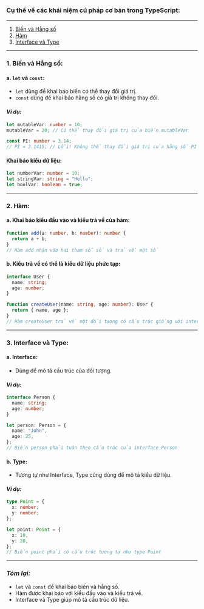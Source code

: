 ### Cụ thể về các khái niệm cú pháp cơ bản trong TypeScript:

---

1. [Biến và Hằng số](#1-biến-và-hằng-số)
2. [Hàm](#2-hàm)
3. [Interface và Type](#3-interface-và-type)

---

### 1. Biến và Hằng số:

#### a. `let` và `const`:

- `let` dùng để khai báo biến có thể thay đổi giá trị.
- `const` dùng để khai báo hằng số có giá trị không thay đổi.

#### _Ví dụ:_

```typescript
let mutableVar: number = 10;
mutableVar = 20; // Có thể thay đổi giá trị của biến mutableVar

const PI: number = 3.14;
// PI = 3.1415; // Lỗi! Không thể thay đổi giá trị của hằng số PI
```

#### Khai báo kiểu dữ liệu:

```typescript
let numberVar: number = 10;
let stringVar: string = "Hello";
let boolVar: boolean = true;
```

---

### 2. Hàm:

#### a. Khai báo kiểu đầu vào và kiểu trả về của hàm:

```typescript
function add(a: number, b: number): number {
  return a + b;
}
// Hàm add nhận vào hai tham số số và trả về một số
```

#### b. Kiểu trả về có thể là kiểu dữ liệu phức tạp:

```typescript
interface User {
  name: string;
  age: number;
}

function createUser(name: string, age: number): User {
  return { name, age };
}
// Hàm createUser trả về một đối tượng có cấu trúc giống với interface User
```

---

### 3. Interface và Type:

#### a. Interface:

- Dùng để mô tả cấu trúc của đối tượng.

#### _Ví dụ:_

```typescript
interface Person {
  name: string;
  age: number;
}

let person: Person = {
  name: "John",
  age: 25,
};
// Biến person phải tuân theo cấu trúc của interface Person
```

#### b. Type:

- Tương tự như Interface, Type cũng dùng để mô tả kiểu dữ liệu.

#### _Ví dụ:_

```typescript
type Point = {
  x: number;
  y: number;
};

let point: Point = {
  x: 10,
  y: 20,
};
// Biến point phải có cấu trúc tương tự như type Point
```

---

### _Tóm lại:_

- `let` và `const` để khai báo biến và hằng số.
- Hàm được khai báo với kiểu đầu vào và kiểu trả về.
- Interface và Type giúp mô tả cấu trúc dữ liệu.
